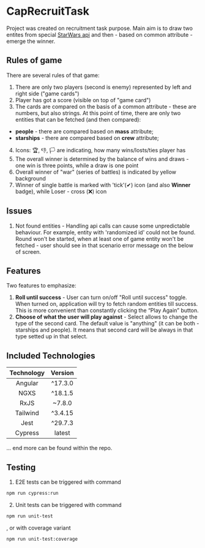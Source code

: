 # CapRecruitTask

Project was created on recruitment task purpose.
Main aim is to draw two entites from special [StarWars api](https://www.swapi.tech/) and then - based
on common attribute - emerge the winner.

## Rules of game

There are several rules of that game:

1. There are only two players (second is enemy) represented by left and right side ("game cards")
2. Player has got a score (visible on top of "game card")
3. The cards are compared on the basis of a common attribute - these are numbers, but also strings.
   At this point of time, there are only two entities that can be fetched (and then compared):

- **people** - there are compared based on **mass** attribute;
- **starships** - there are compared based on **crew** attribute;

4. Icons: 🏆, 👎, 🏳 are indicating, how many wins/losts/ties player has
5. The overall winner is determined by the balance of wins and draws - one win is three points, while a draw is one point
6. Overall winner of "war" (series of battles) is indicated by yellow background
7. Winner of single battle is marked with 'tick'(✔) icon (and also **Winner** badge), while Loser - cross (❌) icon

## Issues

1. Not found entities - Handling api calls can cause some unpredictable behaviour. For example, entity with 'randomized id' could not be found. Round won't be started, when at least one of game entity won't be fetched - user should see in that scenario error message on the below of screen.

## Features

Two features to emphasize:

1. **Roll until success** - User can turn on/off "Roll until success" toggle. When turned on, application will try to fetch random entities till success. This is more convenient than constantly clicking the “Play Again” button.
2. **Choose of what the user will play against** - Select allows to change the type of the second card. The default value is "anything" (it can be both - starships and people). It means that second card will be always in that type setted up in that select.

## Included Technologies

| Technology | Version |
| :--------: | :-----: |
|  Angular   | ^17.3.0 |
|    NGXS    | ^18.1.5 |
|    RxJS    | ~7.8.0  |
|  Tailwind  | ^3.4.15 |
|    Jest    | ^29.7.3 |
|  Cypress   | latest  |

... end more can be found within the repo.

## Testing

1. E2E tests can be triggered with command

```sh
npm run cypress:run
```

2. Unit tests can be triggered with command

```sh
npm run unit-test
```

, or with coverage variant

```sh
npm run unit-test:coverage
```
